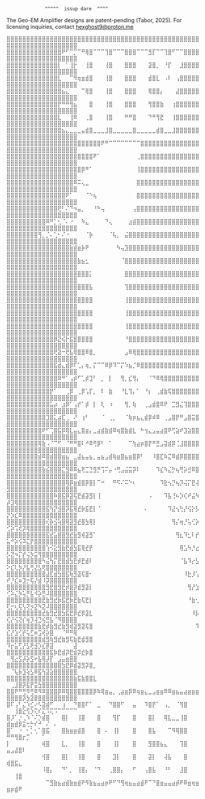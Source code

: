
                  ^^^^^  issup dare  ^^^^
                  
The Geo-EM Amplifier designs are patent-pending (Tabor, 2025). For licensing inquiries, contact hexghost9@proton.me

⣿⣿⣿⣿⣿⣿⣿⣿⣿⣿⣿⣿⣿⣿⣿⣿⣿⣿⣿⣿⣿⣿⣿⣿⣿⣿⣿⣿⣿⣿⣿⣿⣿⣿⣿⣿⣿⣿⣿⣿⣿⣿⣿⣿⣿⣿⣿⣿⣿⣿⣿⣿⣿⣿⣿⣿⣿⣿⣿⣿⣿⣿⣿⣿⣿⣿⣿
⣿⣿⣿⣿⣿⣿⣿⣿⣿⣿⣿⣿⣿⣿⠟⠋⠉⡉⠉⠛⢿⣿⠉⠉⠉⢹⣿⠉⠉⠉⣿⣿⣿⠉⠉⠉⣻⡏⠉⠉⢹⣿⠋⠉⠉⣿⣿⣿⣿⣿⣿⣿⣿⣿⣿⣿⣿⣿⣿⣿⣿⣿⣿⣿⣿⣿⣿
⣿⣿⣿⣿⣿⣿⣿⣿⣿⣿⣿⣿⣿⡇⠀⠁⢸⡗⠀⠀⢸⣿⠀⠀⠀⢸⣿⠀⠀⠀⣿⣿⣿⠀⠀⠀⣽⣿⡀⠀⠘⡏⠀⠀⣸⣿⣿⣿⣿⣿⣿⣿⣿⣿⣿⣿⣿⣿⣿⣿⣿⣿⣿⣿⣿⣿⣿
⣿⣿⣿⣿⣿⣿⣿⣿⣿⣿⣿⣿⣿⣇⠀⠀⠉⠻⢶⣶⣾⣿⠀⠀⠀⢸⣿⠀⠀⠀⣿⣿⣿⠀⠀⠀⣾⣿⣇⠀⠠⠇⠀⢠⣿⣿⣿⣿⣿⣿⣿⣿⣿⣿⣿⣿⣿⣿⣿⣿⣿⣿⣿⣿⣿⣿⣿
⣿⣿⣿⣿⣿⣿⣿⣿⣿⣿⣿⣿⣿⣿⣦⣄⠀⠀⠀⠉⢿⣿⠀⠀⠀⢸⣿⠀⠀⠀⣿⣿⣿⠀⠀⠀⢿⣿⣿⡄⠀⠀⠀⣼⣿⣿⣿⣿⣿⣿⣿⣿⣿⣿⣿⣿⣿⣿⣿⣿⣿⣿⣿⣿⣿⣿⣿
⣿⣿⣿⣿⣿⣿⣿⣿⣿⣿⣿⣿⣿⡟⠛⠛⢻⣦⠀⠀⠀⣿⠀⠀⠀⢸⣿⠀⠀⠀⣿⣿⣿⠀⠀⠀⢻⣿⣿⣷⠀⠀⢰⣿⣿⣿⣿⣿⣿⣿⣿⣿⣿⣿⣿⣿⣿⣿⣿⣿⣿⣿⣿⣿⣿⣿⣿
⣿⣿⣿⣿⣿⣿⣿⣿⣿⣿⣿⣿⣿⣇⠀⠀⢸⠿⠀⠀⢀⣿⠀⠀⠀⢸⣿⠀⠀⠀⠛⠛⣿⠀⠀⠀⠙⠛⢻⣟⠀⠀⢸⣿⣿⣿⣿⣿⣿⣿⣿⣿⣿⣿⣿⣿⣿⣿⣿⣿⣿⣿⣿⣿⣿⣿⣿
⣿⣿⣿⣿⣿⣿⣿⣿⣿⣿⣿⣿⣿⣿⣦⣄⣀⣀⣀⣤⣾⣿⣀⣀⣀⣸⣿⣀⣀⣀⣀⣀⣿⣀⣀⣀⣀⣀⣾⣿⣀⣀⣸⣿⣿⣿⣿⣿⣿⣿⣿⣿⣿⣿⣿⣿⣿⣿⣿⣿⣿⣿⣿⣿⣿⣿⣿
⣿⣿⣿⣿⣿⣿⣿⣿⣿⣿⣿⣿⣿⣿⣿⣿⣿⣿⣿⣿⣿⣿⣿⣿⠟⠛⠉⠉⠉⠉⠉⠉⠉⠉⣿⣿⣿⣿⣿⣿⣿⣿⣿⣿⣿⣿⣿⣿⣿⣿⣿⣿⣿⣿⣿⣿⣿⣿⣿⣿⣿⣿⣿⣿⣿⣿⣿
⣿⣿⣿⣿⣿⣿⣿⣿⣿⣿⣿⣿⣿⣿⣿⣿⣿⣿⣿⣿⣿⣿⠟⠁⠀⠀⠀⠀⠀⠀⠀⠀⠀⢀⣿⣿⣿⣿⣿⣿⣿⣿⣿⣿⣿⣿⣿⣿⣿⣿⣿⣿⣿⣿⣿⣿⣿⣿⣿⣿⣿⣿⣿⣿⣿⣿⣿
⣿⣿⣿⣿⣿⣿⣿⣿⣿⣿⣿⣿⣿⣿⣿⣿⣿⣿⣿⡿⠛⠁⠀⠀⠀⠀⠀⠀⠀⠀⠀⠀⠀⢸⣿⣿⣿⣿⣿⣿⣿⣿⣿⣿⣿⣿⣿⣿⣿⣿⣿⣿⣿⣿⣿⣿⣿⣿⣿⣿⣿⣿⣿⣿⣿⣿⣿
⣿⣿⣿⣿⣿⣿⣿⣿⣿⣿⣿⣿⣿⣿⣿⣿⣿⠿⠭⢄⣀⠀⠀⠀⠀⠀⠀⠀⠀⠀⠀⠀⠀⣿⣿⣿⣿⣿⣿⣿⣿⣿⣿⣿⣿⣿⣿⣿⣿⣿⣿⣿⣿⣿⣿⣿⣿⣿⣿⣿⣿⣿⣿⣿⣿⣿⣿
⣿⣿⣿⣿⣿⣿⣿⣿⣿⣿⣿⣿⣿⣿⣿⠟⠁⠀⠀⠀⠈⠑⢦⠀⠀⠀⠀⠀⠀⠀⠀⠀⠀⣿⣿⣿⣿⣿⣿⣿⣿⣿⣿⣿⣿⣿⣿⣿⣿⣿⣿⣿⣿⣿⣿⣿⣿⣿⣿⣿⣿⣿⣿⣿⣿⣿⣿
⣿⣿⣿⣿⣿⣿⣿⣿⣿⣿⣿⣿⣿⢟⠃⠌⠙⠲⣤⡀⠀⠀⠘⠓⢤⠀⠀⠀⠀⠀⠀⠀⢠⣿⣿⣿⣿⣿⣿⣿⣿⣿⣿⣿⣿⣿⣿⣿⣿⣿⣿⣿⣿⣿⣿⣿⣿⣿⣿⣿⣿⣿⣿⣿⣿⣿⣿
⣿⣿⣿⣿⣿⣿⣿⣿⣿⣿⠿⠛⡁⢂⠈⠄⠐⠀⠀⠳⣄⠀⠀⠀⠀⠙⢄⠀⠀⠀⠀⣰⣾⣿⣿⣿⣿⣿⣿⣿⣿⣿⣿⣿⣿⣿⣿⣿⣿⣿⣿⣿⣿⣿⣿⣿⣿⣿⣿⣿⣿⣿⣿⣿⣿⣿⣿
⣿⣿⣿⣿⣿⣿⣿⣿⢻⡀⡈⠄⢁⠂⠌⠐⠀⠀⠀⠀⠈⡷⠀⠀⠀⠀⠈⢧⡀⠀⣬⣿⣿⣿⣿⣿⣿⣿⣿⣿⣿⣿⣿⣿⣿⣿⣿⣿⣿⣿⣿⣿⣿⣿⣿⣿⣿⣿⣿⣿⣿⣿⣿⣿⣿⣿⣿
⣿⣿⣿⣿⣿⣿⣿⣿⣿⣿⣿⣿⣿⣿⣿⣿⣷⣾⣶⡷⠟⠀⠀⠀⠀⠀⠀⠀⠳⢤⣹⣿⣿⣿⣿⣿⣿⣿⣿⣿⣿⣿⣿⣿⣿⣿⣿⣿⣿⣿⣿⣿⣿⣿⣿⣿⣿⣿⣿⣿⣿⣿⣿⣿⣿⣿⣿
⣿⣿⣿⣿⣿⣿⣿⣿⣿⣿⣿⣿⣿⣿⣿⣿⣿⣿⣷⣦⣂⠀⠀⠀⠀⠀⠀⠀⠀⠈⣿⣿⣿⣿⣿⣿⣿⣿⣿⣿⣿⣿⣿⣿⣿⣿⣿⣿⣿⣿⣿⣿⣿⣿⣿⣿⣿⣿⣿⣿⣿⣿⣿⣿⣿⣿⣿
⣿⣿⣿⣿⣿⣿⣿⣿⣿⣿⣿⣿⣿⣿⣿⣿⣿⣿⣿⣿⣿⡅⠀⠀⠀⠀⠀⠀⠀⠀⣿⣿⣿⣿⣿⣿⣿⣿⣿⣿⣿⣿⣿⣿⣿⣿⣿⣿⣿⣿⣿⣿⣿⣿⣿⣿⣿⣿⣿⣿⣿⣿⣿⣿⣿⣿⣿
⣿⣿⣿⣿⣿⣿⣿⣿⣿⣿⣿⣿⣿⣿⣿⣿⣿⣿⣿⣿⣿⣧⠀⠀⠀⠀⠀⠀⠀⠀⢹⣿⣿⣿⣿⣿⣿⣿⣿⣿⣿⣿⣿⣿⣿⣿⣿⣿⣿⣿⣿⣿⣿⣿⣿⣿⣿⣿⣿⣿⣿⣿⣿⣿⣿⣿⣿
⣿⣿⣿⣿⣿⣿⣿⣿⣿⣿⣿⣿⣿⣿⣿⣿⣿⣿⣿⣿⣿⣿⠀⠀⠀⠀⠀⠀⠀⠀⢸⣿⣿⣿⣿⣿⣿⣿⣿⣿⣿⣿⣿⣿⣿⣿⣿⣿⣿⣿⣿⣿⣿⣿⣿⣿⣿⣿⣿⣿⣿⣿⣿⣿⣿⣿⣿
⣿⣿⣿⣿⣿⣿⣿⣿⣿⣿⣿⣿⣿⣿⣿⣿⣿⣿⣿⣿⣿⣿⠀⠀⠀⠀⠀⠀⠀⠀⢸⣿⣿⣿⣿⣿⣿⣿⣿⣿⣿⣿⣿⣿⣿⣿⣿⣿⣿⣿⣿⣿⣿⣿⣿⣿⣿⣿⣿⣿⣿⣿⣿⣿⣿⣿⣿
⣿⣿⣿⣿⣿⣿⣿⣿⣿⣿⣿⣿⣿⣿⣿⣿⣿⣿⣿⣿⣿⣿⠀⠀⠀⠀⠀⠀⠀⠀⢸⣿⣿⣿⣿⣿⣿⣿⣿⣿⣿⣿⣿⣿⣿⣿⣿⣿⣿⣿⣿⣿⣿⣿⣿⣿⣿⣿⣿⣿⣿⣿⣿⣿⣿⣿⣿
⣿⣿⣿⣿⣿⣿⣿⣿⣿⣿⣿⣿⡿⣝⢮⡗⣯⣿⣿⣿⣿⣿⠀⠀⠀⠀⠀⠀⠀⠀⠘⣿⣿⣿⣿⣿⣿⣿⣿⣿⣿⣿⣿⣿⣿⣿⣿⣿⣿⣿⣿⣿⣿⣿⣿⣿⣿⣿⣿⣿⣿⣿⣿⣿⣿⣿⣿
⣿⣿⣿⣿⣿⣿⣿⣿⣿⣿⣿⣿⢟⣽⠒⢟⣧⢿⣿⣿⠿⣿⡀⠀⠀⠀⠀⠀⠀⠀⣠⠿⢿⣿⣿⣿⣿⣿⣿⣿⣿⣿⣿⣿⣿⣿⣿⣿⣿⣿⣿⣿⣿⣿⣿⣿⣿⣿⣿⣿⣿⣿⣿⣿⣿⣿⣿
⣿⣿⣿⣿⣿⣿⣿⣿⣿⣿⣿⣿⣯⣾⣄⣾⡿⠏⢁⡄⢶⡀⡍⠉⠉⠿⡿⠹⠉⡍⠱⣦⡈⠿⣿⣿⣿⣿⣿⣿⣿⣿⣿⣿⣿⣿⣿⣿⣿⣿⣿⣿⣿⣿⣿⣿⣿⣿⣿⣿⣿⣿⣿⣿⣿⣿⣿
⣿⣿⣿⣿⣿⣿⣿⣿⣿⣿⣿⣿⣿⠿⠛⠁⢠⡾⠋⢁⡾⣹⠃⠀⡀⠀⡇⠀⠀⢻⡀⣎⢻⡄⠀⠀⠈⠙⠿⢿⣿⣿⣿⣿⣿⣿⣿⣿⣿⣿⣿⣿⣿⣿⣿⣿⣿⣿⣿⣿⣿⣿⣿⣿⣿⣿⣿
⣿⣿⣿⣿⣿⣿⣿⣿⣿⣿⣿⡟⠁⠀⠀⢀⡿⠀⢀⡿⢡⡏⡀⠀⠇⠀⣷⠀⠀⠘⣇⢹⡄⠁⠀⠘⡆⠀⢀⣾⣷⢯⣿⣿⣿⣿⣿⣿⣿⣿⣿⣿⣿⣿⣿⣿⣿⣿⣿⣿⣿⣿⣿⣿⣿⣿⣿
⣿⣿⣿⣿⣿⣿⣿⣿⣿⣿⣿⣥⡴⠀⣰⡿⠁⢠⡞⠁⡾⠀⡇⠀⢇⠀⠰⠀⠀⠀⢻⡀⢷⠀⠀⢀⣠⣾⣿⠿⠟⠀⣉⣻⣌⢹⣿⣿⣿⣿⣿⣿⣿⣿⣿⣿⣿⣿⣿⣿⣿⣿⣿⣿⣿⣿⣿
⣿⣿⣿⣿⣿⣿⣿⣿⣿⣿⣹⣿⣅⣴⣏⢀⠀⠜⠀⢰⠃⠀⠀⠀⠈⠀⢀⡀⠀⠀⠈⢷⡶⣦⣄⣾⡿⠾⠿⠀⢀⣠⣿⡟⠛⣠⣿⣭⣿⣿⣿⣿⣿⣿⣿⣿⣿⣿⣿⣿⣿⣿⣿⣿⣿⣿⣿
⣿⣿⣿⣿⣿⣿⣿⣿⣿⠟⠋⢉⣿⣯⡿⢿⣇⣤⣄⣿⣶⡄⣀⣴⣾⣷⣾⠿⢶⣿⣷⣾⣇⠀⠓⢲⣄⣠⣤⣴⣿⠟⢋⣵⠞⣹⣵⣿⣿⣿⣿⣿⣿⣿⣿⣿⣿⣿⣿⣿⣿⣿⣿⣿⣿⣿⣿
⣿⣿⣿⣿⣿⣿⣿⣿⢿⣷⠠⠈⠉⠋⠀⠈⠛⠛⣿⠇⠚⠿⢛⡿⠃⠀⠁⠀⠀⠀⠀⠉⢳⣴⡶⣿⡟⠛⣛⣠⣽⣾⡿⢈⣸⣿⣿⣿⣿⣿⣿⣿⣿⣿⣿⣿⣿⣿⣿⣿⣿⣿⣿⣿⣿⣿⣿
⣿⣿⣿⣿⣿⣿⣿⣿⣾⠿⣿⣾⣿⣿⣶⣦⠀⣀⣼⣦⣤⣦⡀⣤⣦⣠⣾⢷⣶⣿⣦⣶⣿⡿⠃⠀⠀⠸⣿⣏⠷⣍⠿⣾⡿⣿⣿⣿⣿⣿⣿⣿⣿⣿⣿⣿⣿⣿⣿⣿⣿⣿⣿⣿⣿⣿⣿
⣿⣿⣿⣿⣿⣿⣿⣿⣿⣷⣮⣿⣿⣿⣍⣻⠿⠿⣦⢟⣉⣙⣻⡛⢩⠍⡤⠐⢛⣠⣬⣭⡽⠇⠀⠀⠀⠀⠹⣎⠳⣌⡓⢦⢛⡵⣚⠿⣿⣿⣿⣿⣿⣿⣿⣿⣿⣿⣿⣿⣿⣿⣿⣿⣿⣿⣿
⣿⣿⣿⣿⣿⣿⣿⣿⣿⣿⣿⣿⣿⣿⣿⢿⡿⣶⣾⣿⡿⣿⡇⠉⠒⠀⠀⠛⠫⠌⠭⠑⠆⠀⠀⠀⠀⠀⠀⠹⣗⢢⡙⢦⡹⢬⡍⣟⢼⣻⣿⣿⣿⣿⣿⣿⣿⣿⣿⣿⣿⣿⣿⣿⣿⣿⣿
⣿⣿⣿⣿⣿⣿⣿⣿⣿⣿⣿⣿⠷⣿⣯⡿⣽⢯⣟⣾⣽⣻⡇⢸⠀⠀⠀⠀⠀⠀⠀⠀⠀⠀⠀⠀⠠⠀⠀⠀⠹⣧⢘⠦⡱⢎⠞⣬⠳⡼⣹⢿⣿⣿⣿⣿⣿⣿⣿⣿⣿⣿⣿⣿⣿⣿⣿
⣿⣿⣿⣿⣿⣿⣿⣿⣿⣿⣯⢳⡝⣺⣿⡽⣯⢿⣞⡷⣯⣟⡇⠈⠀⠀⠀⠀⠀⠀⠀⠀⠀⠀⠀⠄⠀⠀⠀⠀⠀⠹⣜⢢⢓⡜⢪⡕⡣⡝⡱⣎⠿⣿⣿⣿⣿⣿⣿⣿⣿⣿⣿⣿⣿⣿⣿
⣿⣿⣿⣿⣿⣿⣿⣿⣿⣿⢎⡷⣪⢵⣿⢿⣽⣻⣞⣿⣳⢿⡇⠀⠀⠀⠀⠀⠀⠀⠀⠀⠀⠀⠀⠀⠀⠀⠀⠀⠀⠀⢻⡌⢶⡘⢥⢊⡵⢊⡵⢩⢞⡽⢿⣿⣿⣿⣿⣿⣿⣿⣿⣿⣿⣿⣿
⣿⣿⣿⣿⣿⣿⣿⣿⣿⣿⣯⣞⣥⣿⣿⣻⣞⣷⣻⢾⣽⣻⠁⠀⠀⠀⠀⠀⠀⠀⠀⠀⠀⠀⠀⠀⠀⠀⠀⠀⠀⠀⠀⢻⣆⠹⣂⠇⡞⣥⠚⡵⢪⠽⣍⡟⣿⣿⣿⣿⣿⣿⣿⣿⣿⣿⣿
⣿⣿⣿⣿⣿⣿⣿⣿⣿⣿⢱⠪⣕⣻⣷⣟⣾⣳⣯⢿⣞⡟⠀⠀⠀⠀⠀⠀⠀⠀⠀⠀⠀⠀⠀⠀⠀⠀⠀⠀⠀⠀⠀⠀⢿⣡⠳⡘⣔⡣⣝⠲⡍⡞⢬⡳⣭⢻⣿⣿⣿⣿⣿⣿⣿⣿⣿
⣿⣿⣿⣿⣿⣿⣿⣿⣿⠳⣬⢳⡍⣟⣿⣾⣳⣟⡾⣟⣾⠇⠀⠀⠀⠀⠀⠀⠀⠀⠀⠀⠀⠀⠀⠀⠀⠀⠀⠀⠀⠀⠀⠀⠈⣧⠹⡔⣣⠕⣎⢇⡳⡜⣧⢛⣜⣣⢟⣿⣿⣿⣿⣿⣿⣿⣿
⣿⣿⣿⣿⣿⣿⣿⣿⣿⣿⣼⣏⣾⣳⣿⣯⢷⣻⣽⢯⣿⠂⠀⠀⠀⠀⠀⠀⠀⠀⠀⠀⠀⠀⠀⠀⠀⠀⠀⠀⠀⠀⠀⠀⠀⠸⣗⡸⢡⠞⡘⣎⠶⣹⡒⢯⡜⣾⠸⡽⣿⣿⣿⣿⣿⣿⣿
⣿⣿⣿⣿⣿⣿⣿⣿⣿⣿⣻⣟⣿⣻⣟⡾⣿⡽⣾⣻⣽⡇⠀⠀⠀⠀⠀⠀⠀⠀⠀⠀⠀⠀⠀⠀⠀⠀⠀⠀⠀⠀⠀⠀⠀⠀⢻⡜⣱⢊⠵⣌⡳⢥⡛⣧⠺⡵⣛⠼⣿⣿⣿⣿⣿⣿⣿
⣿⣿⣿⣿⣿⣿⣿⣿⣿⣟⣷⣻⣞⡷⣯⣟⡷⣟⣷⢯⣟⡇⠀⠀⠀⠀⠀⠀⠀⠀⠀⠀⠀⠀⠀⠀⠀⠀⠀⠀⠀⠀⠀⠀⠀⠀⠘⣷⢂⢏⡒⢆⢯⢣⢝⡲⣝⠳⣝⠼⣿⣿⣿⣿⣿⣿⣿
⣿⣿⣿⣿⣿⣿⣿⣿⣿⣞⣷⣻⣞⣿⣳⣯⣟⡿⣞⡿⣽⣇⠀⠀⠀⠀⠀⠀⠀⠀⠀⠀⠀⠀⠀⠀⠀⠀⠀⠀⠀⠀⠀⠀⠀⠀⠀⠸⡧⢎⡜⢪⢝⡎⢶⡹⢼⣙⢮⣛⣧⠈⠻⣿⣿⣿⣿
⣿⣿⣿⣿⣿⣿⣿⣿⣷⣟⡾⣷⣻⣞⣷⣻⢾⣽⣻⣽⢯⣿⠀⠀⠀⠀⠀⠀⠀⠀⠀⠀⠀⠀⠀⠀⠀⠀⠀⠀⠀⠀⠀⠀⠀⠀⠀⠀⠹⣎⡜⣱⢊⡞⢥⣋⠶⣩⢞⡵⣿⠀⠀⠈⠛⠛⢿
⣿⣿⣿⣿⣿⣿⣿⣿⣿⣾⣻⢷⣻⣞⣷⣻⢯⣷⣟⣾⣻⣿⠀⠀⠀⠀⠀⠀⠀⠀⠀⠀⠀⠀⠀⠀⠀⠀⠀⠀⠀⠀⠀⠀⠀⠀⠀⠀⠀⠹⡖⣥⢋⡜⣣⢟⣺⡱⣎⡿⣽⠀⠀⠀⠀⠀⣼
⣿⣿⣿⣿⣿⣿⣿⣿⣿⣿⣿⣯⡷⣟⣾⡽⣟⣾⡽⣞⡷⣿⠀⠀⠀⠀⠀⠀⠀⠀⠀⠀⠀⠀⠀⠀⠀⠀⠀⠀⠀⠀⠀⠀⠀⠀⠀⠀⠀⠀⢻⣔⣫⡼⡵⣫⠖⣧⢿⡼⡏⠀⣠⣤⣶⣿⣿
⣿⣿⣿⣿⣿⣿⣿⣿⣿⣿⣿⣿⣿⣿⣳⣟⡿⣾⣽⣻⡽⣿⡀⠀⠀⠀⠀⠀⠀⠀⠀⠀⠀⠀⠀⠀⠀⠀⠀⠀⠀⠀⠀⠀⠀⠀⠀⠀⠀⠀⠈⢧⡷⣹⢵⣣⠿⣯⢳⣽⣵⣿⣿⣿⣿⣿⣿
⣿⣿⣿⣿⣿⣿⣿⣿⣿⣿⣿⣿⣿⣿⣿⣿⣿⣷⣯⣷⣿⣿⣇⠀⠀⠀⠀⠀⠀⠀⠀⠀⠀⠀⠀⠀⠀⠀⠀⠀⠀⠀⠀⠀⠀⠀⠀⠀⠀⠀⢀⣸⣿⡽⣯⡟⣭⣳⣿⣿⣿⣿⣿⣿⣿⣿⣿
⣿⣿⠟⠛⢛⠻⢛⠿⠻⠿⣿⣿⣿⡿⠿⢿⣿⣿⣿⣿⣿⣿⡿⠷⢿⣶⣤⡀⢀⣴⣶⡿⠿⢶⣶⣄⣀⣠⣶⣶⠿⠿⣶⣦⣤⣴⣶⣶⣶⣿⣿⣿⣿⡽⣳⣽⣿⣿⣿⣿⣿⣿⣿⣿⣿⣿⣿
⣿⠏⢠⠃⣌⠱⣊⠔⠣⣽⣾⠋⠀⠀⢰⠀⠀⠙⣿⣿⠏⠁⠀⣀⠀⠀⠙⣿⣿⠋⠀⠀⣤⠀⠀⠹⣿⡟⠁⠀⢠⡀⠀⠈⢻⣿⠀⠀⠀⠀⠀⢸⣿⣕⢫⡱⢍⠎⣍⠩⢍⠩⠉⠉⠉⠉⠉
⣿⡸⠁⡐⢀⠱⠈⠌⡑⣾⣿⠀⠀⠀⣿⡇⠀⠀⢸⣿⠀⠀⠀⣿⠀⠀⠀⢻⡏⠀⠀⠀⣿⠀⠀⠀⣿⡇⠀⠀⢿⣇⣀⣀⢸⣿⠀⠀⠀⣾⣶⣾⡿⣭⢒⡓⠎⠚⠀⠌⠀⠄⠀⠀⠀⠀⠀
⣿⠁⠀⠐⠀⠂⡁⢂⠁⣿⣯⠀⠀⠀⣿⣷⣶⣶⣾⣿⠀⠀⠀⣿⠀⠄⠀⢸⡇⠀⠀⠀⣿⠀⠀⠀⣿⣧⠀⠀⠀⠉⠻⢿⣿⣿⠀⠀⠀⠛⠛⢻⣿⡖⡉⠀⠀⠀⠁⠀⠀⠀⠀⠀⠀⠀⠀
⡇⠀⠀⠀⠀⠀⠀⠀⠀⢾⣿⠀⠀⠀⣇⡀⠀⠀⢸⣿⠀⠀⠀⣿⠀⠀⠀⢸⡇⠀⠀⠀⣿⠀⠀⠀⣻⣿⣿⣦⣄⠀⠀⠀⢹⣿⠀⠀⠀⣤⣠⣼⣿⠇⠀⠀⠀⠀⠀⠀⠀⠀⠀⠀⠀⠀⠀
⠀⠀⠀⠀⠀⠀⠀⠀⠀⢺⣿⠀⠀⠀⣿⡇⠀⠀⢸⣿⠀⠀⠀⣿⠀⠀⠀⣹⡇⠀⠀⠀⣿⠀⠀⠀⣽⡇⠀⠀⢼⣧⠀⠀⠀⣿⠀⠀⠀⢾⣿⣯⣄⠀⠀⠀⠀⠀⠀⠀⠀⠀⠀⠀⠀⠀⠀
⠀⠀⠀⠀⠀⠀⠀⠀⠀⠸⣿⡄⠀⠀⠙⠁⡀⠀⢸⣿⡄⠀⠈⠙⠀⠀⢀⣿⣿⡄⠀⠀⠋⠀⠀⢠⣿⣧⠀⠀⠘⠃⠀⠀⣸⣿⠀⠀⠀⠀⠀⢸⣿⠀⠀⠀⠀⠀⠀⠀⠀⠀⠀⠀⠀⠀⠀
⠀⠀⠀⠀⠀⠀⠀⠀⠀⠀⠉⣻⣷⣦⣴⣾⣷⣶⣾⠟⠻⣷⣦⣤⣴⡶⠟⠋⠙⢻⢶⣦⣤⣴⣾⠟⠉⠙⣿⣶⣤⣤⣴⡾⠟⠿⣶⢶⣶⣶⡶⣾⠟⠀⠀⠀⠀⠀⠀⠀⠀⠀⠀⠀⠀⠀⠀

